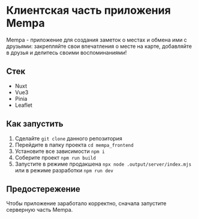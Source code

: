 # Клиентская часть приложения Mempa
Mempa - приложение для создания заметок о местах и обмена ими с друзьями: закрепляйте свои впечатления о месте на карте, добавляйте в друзья и делитесь своими воспоминаниями!
## Стек
- Nuxt
- Vue3
- Pinia
- Leaflet
## Как запустить
1. Сделайте `git clone` данного репозитория
2. Перейдите в папку проекта `cd mempa_frontend`
3. Установите все зависимости `npm i`
4. Соберите проект `npm run build`
5. Запустите в режиме продакшена `npx node .output/server/index.mjs` или в режиме разработки `npm run dev`
## Предостережение
Чтобы приложение заработало корректно, сначала запустите серверную часть Mempa.
